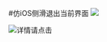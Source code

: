 #仿iOS侧滑退出当前界面
![](http://img.blog.csdn.net/20170814154713374?watermark/2/text/aHR0cDovL2Jsb2cuY3Nkbi5uZXQva2VtZW5nNzc1OA==/font/5a6L5L2T/fontsize/400/fill/I0JBQkFCMA==/dissolve/70/gravity/Center)


![详情请点击](http://blog.csdn.net/kemeng7758/article/details/77162467)